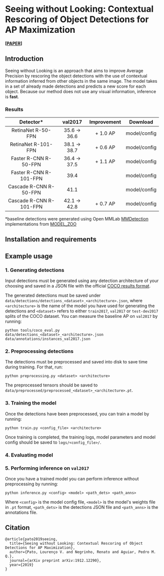 # Seeing without Looking: Contextual Rescoring of Object Detections for AP Maximization

**[[PAPER](https://arxiv.org/abs/1912.12290)]**

## Introduction

Seeing without Looking is an approach that aims to improve Average Precision by rescoring the object detections with the use of contextual information inferred from other objects in the same image.
The model takes in a set of already made detections and predicts a new score for each object. Because our method does not use any visual information, inference is **fast**.

### Results

| Detector*              | val2017                | Improvement |   Download   |
| :---------------------: | :--------------------: | :---------: | :----------: |
| RetinaNet R-50-FPN      | 35.6 &rightarrow; 36.6 |  + 1.0 AP   | model/config |
| RetinaNet R-101-FPN     | 38.1 &rightarrow; 38.7 |  + 0.6 AP   | model/config |
| Faster R-CNN R-50-FPN   | 36.4 &rightarrow; 37.5 |  + 1.1 AP   | model/config |
| Faster R-CNN R-101-FPN  | 39.4         |             | model/config |
| Cascade R-CNN R-50-FPN  | 41.1         |           | model/config |
| Cascade R-CNN R-101-FPN | 42.1 &rightarrow; 42.8 |  + 0.7 AP   | model/config |

*baseline detections were generated using Open MMLab [MMDetection](https://github.com/open-mmlab/mmdetection/) implementations from [MODEL_ZOO](https://github.com/open-mmlab/mmdetection/blob/master/docs/MODEL_ZOO.md)
<!-- add some illustrations (images and tables) -->

## Installation and requirements

## Example usage

### 1. Generating detections

Input detections must be generated using any detection architecture of your choosing and saved in a JSON file with the official [COCO results format](http://cocodataset.org/#format-results). 
<!-- ```
[{
    "image_id"      : int, 
    "category_id"   : int, 
    "bbox"          : [x,y,width,height], 
    "score"         : float,
}]
``` -->
The generated detections must be saved under `data/detections/detections_<dataset>_<architecture>.json`, where `<architecture>` is the name of the model you have used for generating the detections and `<dataset>` refers to either `train2017`, `val2017` or `test-dev2017` splits of the COCO dataset.
You can measure the baseline AP on `val2017` by running:
```
python tools/coco_eval.py data/detections_<dataset>_<architecture>.json data/annotations/instances_val2017.json
```

### 2. Preprocessing detections

The detections must be preprocessed and saved into disk to save time during training. For that, run:
```
python preprocessing.py <dataset> <architecture>
```
The preprocessed tensors should be saved to `data/preprocessed/preprocessed_<dataset>_<architecture>.pt`.

### 3. Training the model

Once the detections have been preprocessed, you can train a model by running:
```
python train.py <config_file> <architecture>
```
Once training is completed, the training logs, model parameters and model config should be saved to `logs/<config_file>/`.

### 4. Evaluating model

### 5. Performing inference on `val2017`

Once you have a trained model you can perform inference without preprocessing by running:
```
python inference.py <config> <model> <path_dets> <path_anns>
```
Where `<config>` is the model config file, `<model>` is the model's weights file in `.pt` format, `<path_dets>` is the detections JSON file and `<path_anns>` is the annotations file.  

## Citation
```
@article{pato2019seeing,
  title={Seeing without Looking: Contextual Rescoring of Object Detections for AP Maximization},
  author={Pato, Lourenço V. and Negrinho, Renato and Aguiar, Pedro M. Q.},
  journal={arXiv preprint arXiv:1912.12290},
  year={2019}
}
```
